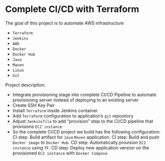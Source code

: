 # Complete CI/CD with Terraform

The goal of this project is to automate AWS infrastructure
- `Terraform`
- `Jenkins`
- `AWS`
- `Docker`
- `Docker Hub`
- `Java`
- `Maven`
- `Linux`
- `Git`
 
Project description:
- Integrate provisioning stage into complete CI/CD Pipeline to automate provisioning server instead of deploying to an existing server
- Create SSH Key Pair
- Install `Terraform` inside Jenkins container
- Add `Terraform` configuration to application’s `git` repository
- Adjust `Jenkinsfile` to add “provision” step to the CI/CD pipeline that provisions `EC2 instance`
- So the complete CI/CD project we build has the following configuration:
  CI step: Build artifact for `Java` `Maven` application.
  CI step: Build and push `Docker image` to `Docker Hub`.
  CD step: Automatically provision `EC2 instance` using `TF`.
  CD step: Deploy new application version on the provisioned `EC2 instance` with `Docker Compose`
